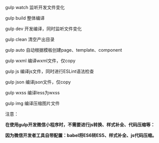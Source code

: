 gulp watch 监听开发文件变化

gulp build 整体编译



gulp dev 开发编译，同时监听文件变化

gulp clean 清空产出目录

gulp auto 自动根据模板创建page、template、component



gulp wxml 编译wxml文件，仅copy

gulp js 编译js文件，同时进行ESLint语法检查

gulp json 编译json文件，仅copy

gulp wxss 编译less为wxss

gulp img 编译压缩图片文件



注意：

**在使用gulp开发微信小程序时，不需要进行js转换、样式补全、代码压缩等：**

**因为微信开发者工具自带配置：babel将ES6转ES5、样式补全、js代码压缩。**



